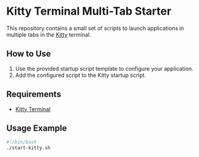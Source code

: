 # Kitty Terminal Multi-Tab Starter

This repository contains a small set of scripts to launch applications in multiple tabs in the [Kitty](https://sw.kovidgoyal.net/kitty/) terminal.

## How to Use

1. Use the provided startup script template to configure your application.
2. Add the configured script to the Kitty startup script.

## Requirements

- [Kitty Terminal](https://sw.kovidgoyal.net/kitty/)

## Usage Example

```sh
#!/bin/bash
./start-kitty.sh
